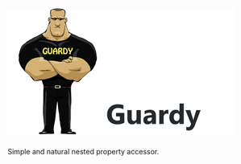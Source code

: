 # <img height="250" alt="portfolio_view" src="https://raw.githubusercontent.com/undernotic/guardy/master/img/logo-title.png">

Simple and natural nested property accessor.